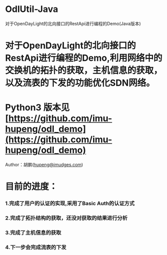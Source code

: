 # OdlUtil-Java
对于OpenDayLight的北向接口的RestApi进行编程的Demo(Java版本)
# 对于OpenDayLight的北向接口的RestApi进行编程的Demo,利用网络中的交换机的拓扑的获取，主机信息的获取，以及流表的下发的功能优化SDN网络。
# Python3 版本见[https://github.com/imu-hupeng/odl_demo](https://github.com/imu-hupeng/odl_demo)
Author：胡鹏(hupeng@imudges.com)
# 目前的进度：
### 1.完成了用户的认证的实现,采用了Basic Auth的认证方式
### 2.完成了拓扑结构的获取，还没对获取的结果进行分析
### 3.完成了主机信息的获取
### 4.下一步会完成流表的下发
